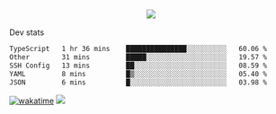 <h3 align="center">
  <a href="https://github.com/spoopy2023">
      <img src="https://github-profile-trophy.vercel.app/?username=Spoopy2023&no-bg=true&no-frame=true">
  </a>
</h3>

Dev stats
<!--START_SECTION:waka-->

```txt
TypeScript   1 hr 36 mins    ███████████████░░░░░░░░░░   60.06 %
Other        31 mins         █████░░░░░░░░░░░░░░░░░░░░   19.57 %
SSH Config   13 mins         ██░░░░░░░░░░░░░░░░░░░░░░░   08.59 %
YAML         8 mins          █▒░░░░░░░░░░░░░░░░░░░░░░░   05.40 %
JSON         6 mins          █░░░░░░░░░░░░░░░░░░░░░░░░   03.98 %
```

<!--END_SECTION:waka-->
[![wakatime](https://wakatime.com/badge/user/018ece4c-ff65-47b1-86a2-26e4e720c978.svg)](https://wakatime.com/@mac_g)
<img src="https://camo.githubusercontent.com/935c1e1091fb0ce9d975d06263ed4bc014721cd7e52b557f59b07c85da01afe3/68747470733a2f2f6b6f6d617265762e636f6d2f67687076632f3f757365726e616d653d5843726166744d616e3532266c6162656c3d566965777326636f6c6f723d626c7565267374796c653d706c6173746963">
